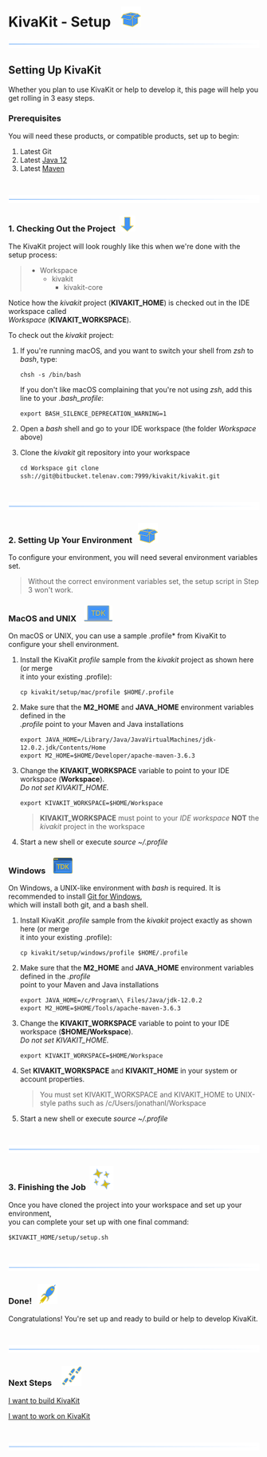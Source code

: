 # KivaKit - Setup   ![](../images/box-40.png)

![](../images/horizontal-line.png)

## Setting Up KivaKit

Whether you plan to use KivaKit or help to develop it, this page will help you get rolling in 3 easy steps.

### Prerequisites

You will need these products, or compatible products, set up to begin:

1. Latest Git
2. Latest [Java 12](https://www.oracle.com/java/technologies/javase/jdk12-archive-downloads.html)
3. Latest [Maven](https://maven.apache.org/download.cgi)

<br/>

![](../images/horizontal-line.png)

### 1. Checking Out the Project  ![](../images/down-arrow-32.png)

The KivaKit project will look roughly like this when we're done with the setup process:

> * Workspace
>   * kivakit
>     * kivakit-core

Notice how the *kivakit* project (**KIVAKIT_HOME**) is checked out in the IDE workspace called  
*Workspace* (**KIVAKIT_WORKSPACE**).

To check out the *kivakit* project:

1. If you're running macOS, and you want to switch your shell from *zsh* to *bash*, type:

       chsh -s /bin/bash

   If you don't like macOS complaining that you're not using *zsh*, add this line to your *.bash_profile*:

       export BASH_SILENCE_DEPRECATION_WARNING=1

2. Open a *bash* shell and go to your IDE workspace (the folder *Workspace* above)
3. Clone the *kivakit* git repository into your workspace

       cd Workspace git clone ssh://git@bitbucket.telenav.com:7999/kivakit/kivakit.git

<br/>

![](../images/horizontal-line.png)

### 2. Setting Up Your Environment   ![](../images/box-40.png)

To configure your environment, you will need several environment variables set.

> Without the correct environment variables set, the setup script in Step 3 won't work.

### MacOS and UNIX    ![](../images/bluebook-32.png)

On macOS or UNIX, you can use a sample .profile* from KivaKit to configure your shell environment.

1. Install the KivaKit *profile* sample from the *kivakit* project as shown here (or merge  
   it into your existing .profile):

       cp kivakit/setup/mac/profile $HOME/.profile

2. Make sure that the **M2_HOME** and **JAVA_HOME** environment variables defined in the  
   *.profile* point to your Maven and Java installations

       export JAVA_HOME=/Library/Java/JavaVirtualMachines/jdk-12.0.2.jdk/Contents/Home 
       export M2_HOME=$HOME/Developer/apache-maven-3.6.3

3. Change the **KIVAKIT_WORKSPACE** variable to point to your IDE workspace (**Workspace**).  
   _Do not set KIVAKIT_HOME._

       export KIVAKIT_WORKSPACE=$HOME/Workspace

   > **KIVAKIT_WORKSPACE** must point to your *IDE workspace* **NOT** the *kivakit* project in the workspace

4. Start a new shell or execute *source ~/.profile*

### Windows &nbsp;&nbsp; ![](../images/window-32.png)

On Windows, a UNIX-like environment with *bash* is required. It is recommended to install [Git for Windows](https://gitforwindows.org/),  
which will install both git, and a bash shell.

1. Install KivaKit *.profile* sample from the *kivakit* project exactly as shown here (or merge  
   it into your existing .profile):

       cp kivakit/setup/windows/profile $HOME/.profile

2. Make sure that the **M2_HOME** and **JAVA_HOME** environment variables defined in the *.profile*  
   point to your Maven and Java installations

       export JAVA_HOME=/c/Program\\ Files/Java/jdk-12.0.2 
       export M2_HOME=$HOME/Tools/apache-maven-3.6.3

3. Change the **KIVAKIT_WORKSPACE** variable to point to your IDE workspace (**$HOME/Workspace**).  
   _Do not set KIVAKIT_HOME._

       export KIVAKIT_WORKSPACE=$HOME/Workspace

4. Set **KIVAKIT_WORKSPACE** and **KIVAKIT_HOME** in your system or account properties.

   > You must set KIVAKIT_WORKSPACE and KIVAKIT_HOME to UNIX-style paths such as /c/Users/jonathanl/Workspace

5. Start a new shell or execute *source ~/.profile*

<br/>

![](../images/horizontal-line.png)

### 3. Finishing the Job  ![](../images/stars-48.png)

Once you have cloned the project into your workspace and set up your environment,  
you can complete your set up with one final command:

    $KIVAKIT_HOME/setup/setup.sh

<br/>

![](../images/horizontal-line.png)

### Done!   ![](../images/rocket-40.png)

Congratulations! You're set up and ready to build or help to develop KivaKit.

<br/>

![](../images/horizontal-line.png)

### Next Steps &nbsp; &nbsp;  ![](../images/footprints-40.png)

[I want to build KivaKit](building.md)

[I want to work on KivaKit](../developing/index.md)


<br/> 

![](../images/horizontal-line.png)
